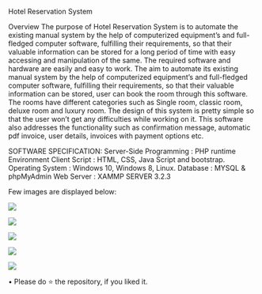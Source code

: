 Hotel Reservation System

Overview
The purpose of Hotel Reservation System is to automate the existing manual system by the help of computerized equipment’s and full-fledged computer software, fulfilling their requirements, so that their valuable information can be stored for a long period of time with easy accessing and manipulation of the same. The required software and hardware are easily and easy to work. The aim to automate its existing manual system by the help of computerized equipment’s and full-fledged computer software, fulfilling their requirements, so that their valuable information can be stored, user can book the room through this software. The rooms have different categories such as Single room, classic room, deluxe room and luxury room. The design of this system is pretty simple so that the user won’t get any difficulties while working on it. This software also addresses the functionality such as confirmation message, automatic pdf invoice, user details, invoices with payment options etc.

SOFTWARE SPECIFICATION:
Server-Side Programming : PHP runtime Environment
Client Script : HTML, CSS, Java Script and bootstrap.
Operating System : Windows 10, Windows 8, Linux.
Database : MYSQL & phpMyAdmin
Web Server : XAMMP SERVER 3.2.3

Few images are displayed below:

![](https://imgur.com/bcToR6x.png)


![](https://imgur.com/NwO3IeZ.png)


![](https://imgur.com/b60EIBs.png)


![](https://imgur.com/V9d26nn.png)


![](https://imgur.com/GPXWtMq.png)

• Please do ⭐ the repository, if you liked it.
